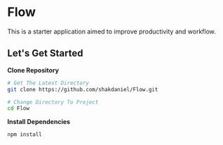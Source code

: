 Flow
===

This is a starter application aimed to improve productivity and workflow.

Let's Get Started
------

**Clone Repository**
```bash
# Get The Latest Directory
git clone https://github.com/shakdaniel/Flow.git

# Change Directory To Project
cd Flow
```
**Install Dependencies**
```
npm install
```
